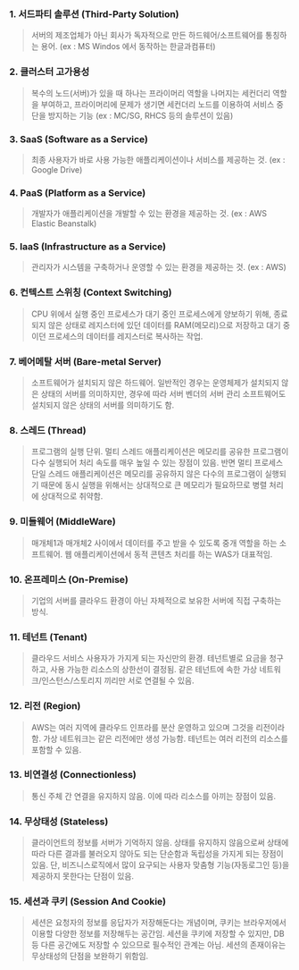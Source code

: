 ### 1. 서드파티 솔루션 (Third-Party Solution)
> 서버의 제조업체가 아닌 회사가 독자적으로 만든 하드웨어/소프트웨어를 통칭하는 용어. (ex : MS Windos 에서 동작하는 한글과컴퓨터)
### 2. 클러스터 고가용성
> 복수의 노드(서버)가 있을 때 하나는 프라이머리 역할을 나머지는 세컨더리 역할을 부여하고, 프라이머리에 문제가 생기면 세컨더리 노드를 이용하여 서비스 중단을 방지하는 기능 (ex : MC/SG, RHCS 등의 솔루션이 있음)
### 3. SaaS (Software as a Service)
> 최종 사용자가 바로 사용 가능한 애플리케이션이나 서비스를 제공하는 것. (ex : Google Drive)
### 4. PaaS (Platform as a Service)
> 개발자가 애플리케이션을 개발할 수 있는 환경을 제공하는 것. (ex : AWS Elastic Beanstalk)
### 5. IaaS (Infrastructure as a Service)
> 관리자가 시스템을 구축하거나 운영할 수 있는 환경을 제공하는 것. (ex : AWS)
### 6. 컨텍스트 스위칭 (Context Switching)
> CPU 위에서 실행 중인 프로세스가 대기 중인 프로세스에게 양보하기 위해, 종료되지 않은 상태로 레지스터에 있던 데이터를 RAM(메모리)으로 저장하고 대기 중이던 프로세스의 데이터를 레지스터로 복사하는 작업.
### 7. 베어메탈 서버 (Bare-metal Server)
> 소프트웨어가 설치되지 않은 하드웨어. 일반적인 경우는 운영체제가 설치되지 않은 상태의 서버를 의미하지만, 경우에 따라 서버 벤더의 서버 관리 소프트웨어도 설치되지 않은 상태의 서버를 의미하기도 함.
### 8. 스레드 (Thread)
> 프로그램의 실행 단위. 멀티 스레드 애플리케이션은 메모리를 공유한 프로그램이 다수 실행되어 처리 속도를 매우 높일 수 있는 장점이 있음. 반면 멀티 프로세스 단일 스레드 애플리케이션은 메모리를 공유하지 않은 다수의 프로그램이 실행되기 때문에 동시 실행을 위해서는 상대적으로 큰 메모리가 필요하므로 병렬 처리에 상대적으로 취약함.
### 9. 미들웨어 (MiddleWare)
> 매개체1과 매개체2 사이에서 데이터를 주고 받을 수 있도록 중개 역할을 하는 소프트웨어. 웹 애플리케이션에서 동적 콘텐츠 처리를 하는 WAS가 대표적임.
### 10. 온프레미스 (On-Premise)
> 기업의 서버를 클라우드 환경이 아닌 자체적으로 보유한 서버에 직접 구축하는 방식.
### 11. 테넌트 (Tenant)
> 클라우드 서비스 사용자가 가지게 되는 자신만의 환경. 테넌트별로 요금을 청구하고, 사용 가능한 리소스의 상한선이 결정됨. 같은 테넌트에 속한 가상 네트워크/인스턴스/스토리지 끼리만 서로 연결될 수 있음.
### 12. 리전 (Region)
> AWS는 여러 지역에 클라우드 인프라를 분산 운영하고 있으며 그것을 리전이라 함. 가상 네트워크는 같은 리전에만 생성 가능함. 테넌트는 여러 리전의 리소스를 포함할 수 있음.
### 13. 비연결성 (Connectionless)
> 통신 주체 간 연결을 유지하지 않음. 이에 따라 리소스를 아끼는 장점이 있음. 
### 14. 무상태성 (Stateless)
> 클라이언트의 정보를 서버가 기억하지 않음. 상태를 유지하지 않음으로써 상태에 따라 다른 결과를 불러오지 않아도 되는 단순함과 독립성을 가지게 되는 장점이 있음. 단, 비즈니스로직에서 많이 요구되는 사용자 맞춤형 기능(자동로그인 등)을 제공하지 못한다는 단점이 있음.
### 15. 세션과 쿠키 (Session And Cookie)
> 세션은 요청자의 정보를 응답자가 저장해둔다는 개념이며, 쿠키는 브라우저에서 이용할 다양한 정보를 저장해두는 공간임. 세션을 쿠키에 저장할 수 있지만, DB 등 다른 공간에도 저장할 수 있으므로 필수적인 관계는 아님. 세션의 존재이유는 무상태성의 단점을 보완하기 위함임.
